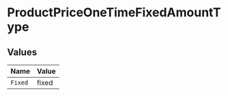 # ProductPriceOneTimeFixedAmountType


## Values

| Name    | Value   |
| ------- | ------- |
| `Fixed` | fixed   |